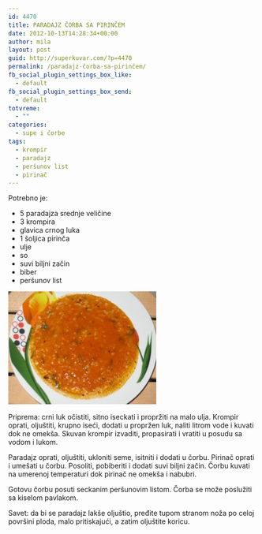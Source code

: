 ```yaml
---
id: 4470
title: PARADAJZ ČORBA SA PIRINČEM
date: 2012-10-13T14:28:34+00:00
author: mila
layout: post
guid: http://superkuvar.com/?p=4470
permalink: /paradajz-čorba-sa-pirinčem/
fb_social_plugin_settings_box_like:
  - default
fb_social_plugin_settings_box_send:
  - default
totvreme:
  - ""
categories:
  - supe i čorbe
tags:
  - krompir
  - paradajz
  - peršunov list
  - pirinač
---
```

Potrebno je:

  * 5 paradajza srednje veličine
  * 3 krompira
  * glavica crnog luka
  * 1 šoljica pirinča
  *  ulje
  * so
  * suvi biljni začin
  * biber
  * peršunov list

<img class="alignnone size-medium wp-image-4471" title="Paradajz corba sa pirincem" src="/wp-content/uploads/2012/10/Paradajz-corba-sa-pirincem-e1350052538521-300x229.jpg" alt="" width="300" height="229" /> 

Priprema: crni luk očistiti, sitno iseckati i propržiti na malo ulja. Krompir oprati, oljuštiti, krupno iseći, dodati u propržen luk, naliti litrom vode i kuvati dok ne omekša. Skuvan krompir izvaditi, propasirati i vratiti u posudu sa vodom i lukom.

Paradajz oprati, oljuštiti, ukloniti seme, isitniti i dodati u čorbu. Pirinač oprati i umešati u čorbu. Posoliti, pobiberiti i dodati suvi biljni začin. Čorbu kuvati na umerenoj temperaturi dok pirinač ne omekša i nabubri.

Gotovu čorbu posuti seckanim peršunovim listom. Čorba se može poslužiti sa kiselom pavlakom.

Savet: da bi se paradajz lakše oljuštio, pređite tupom stranom noža po celoj površini ploda, malo pritiskajući, a zatim oljuštite koricu.